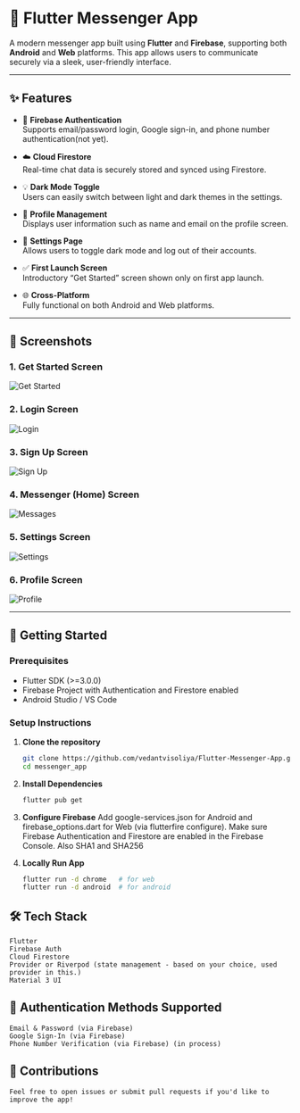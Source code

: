 # 📱 Flutter Messenger App

A modern messenger app built using **Flutter** and **Firebase**, supporting both **Android** and **Web** platforms. This app allows users to communicate securely via a sleek, user-friendly interface.

---

## ✨ Features

- 🔐 **Firebase Authentication**  
  Supports email/password login, Google sign-in, and phone number authentication(not yet).

- ☁️ **Cloud Firestore**  
  Real-time chat data is securely stored and synced using Firestore.

- 💡 **Dark Mode Toggle**  
  Users can easily switch between light and dark themes in the settings.

- 👤 **Profile Management**  
  Displays user information such as name and email on the profile screen.

- 🔧 **Settings Page**  
  Allows users to toggle dark mode and log out of their accounts.

- ✅ **First Launch Screen**  
  Introductory “Get Started” screen shown only on first app launch.

- 🌐 **Cross-Platform**  
  Fully functional on both Android and Web platforms.

---

## 📸 Screenshots

### 1. Get Started Screen  
![Get Started](screenshots/get_started_page.png)

### 2. Login Screen  
![Login](screenshots/login_page.png)

### 3. Sign Up Screen  
![Sign Up](screenshots/signup_page.png)

### 4. Messenger (Home) Screen  
![Messages](screenshots/message_page.png)

### 5. Settings Screen  
![Settings](screenshots/setting_page.png)

### 6. Profile Screen  
![Profile](screenshots/profile_page.png)

---

## 🚀 Getting Started

### Prerequisites

- Flutter SDK (>=3.0.0)
- Firebase Project with Authentication and Firestore enabled
- Android Studio / VS Code

### Setup Instructions

1. **Clone the repository**
   ```bash
   git clone https://github.com/vedantvisoliya/Flutter-Messenger-App.git
   cd messenger_app
   ```
2. **Install Dependencies**
    ```bash
    flutter pub get
    ```

3. **Configure Firebase**
    Add google-services.json for Android and firebase_options.dart for Web (via flutterfire configure).
    Make sure Firebase Authentication and Firestore are enabled in the Firebase Console.
    Also SHA1 and SHA256

4. **Locally Run App**
    ```bash
    flutter run -d chrome   # for web
    flutter run -d android  # for android
    ```

## 🛠️ Tech Stack
    Flutter
    Firebase Auth
    Cloud Firestore
    Provider or Riverpod (state management - based on your choice, used provider in this.)
    Material 3 UI

## 🔐 Authentication Methods Supported
    Email & Password (via Firebase)
    Google Sign-In (via Firebase)
    Phone Number Verification (via Firebase) (in process)

## 🙌 Contributions
    Feel free to open issues or submit pull requests if you'd like to improve the app!